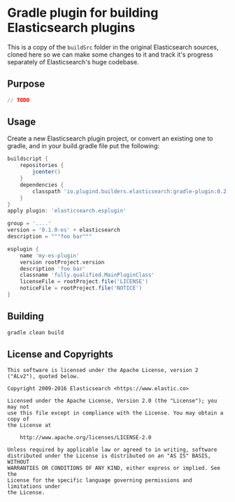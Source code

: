 # Gradle plugin for building Elasticsearch plugins

This is a copy of the `buildSrc` folder in the original Elasticsearch sources, cloned here so we can make some changes to it and track it's progress separately of Elasticsearch's huge codebase.

## Purpose

```groovy
// TODO
```

## Usage

Create a new Elasticsearch plugin project, or convert an existing one to gradle, and in your build.gradle file put the following:

```groovy
buildscript {
    repositories {
        jcenter()
    }
    dependencies {
        classpath 'io.plugind.builders.elasticsearch:gradle-plugin:0.2.0'
    }
}
apply plugin: 'elasticsearch.esplugin'

group = '....'
version = '0.1.0-es' + elasticsearch
description = """foo bar"""

esplugin {
    name 'my-es-plugin'
    version rootProject.version
    description 'foo bar'
    classname 'fully.qualified.MainPluginClass'
    licenseFile = rootProject.file('LICENSE')
    noticeFile = rootProject.file('NOTICE')
}
```

## Building

```bash
gradle clean build
```

## License and Copyrights

```
This software is licensed under the Apache License, version 2 ("ALv2"), quoted below.

Copyright 2009-2016 Elasticsearch <https://www.elastic.co>

Licensed under the Apache License, Version 2.0 (the "License"); you may not
use this file except in compliance with the License. You may obtain a copy of
the License at

    http://www.apache.org/licenses/LICENSE-2.0

Unless required by applicable law or agreed to in writing, software
distributed under the License is distributed on an "AS IS" BASIS, WITHOUT
WARRANTIES OR CONDITIONS OF ANY KIND, either express or implied. See the
License for the specific language governing permissions and limitations under
the License.
```
